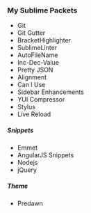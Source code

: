 ### My Sublime Packets

- Git
- Git Gutter
- BracketHighlighter
- SublimeLinter
- AutoFileName
- Inc-Dec-Value
- Pretty JSON
- Alignment
- Can I Use
- Sidebar Enhancements
- YUI Compressor
- Stylus
- Live Reload

##### Snippets

- Emmet
- AngularJS Snippets
- Nodejs
- jQuery

##### Theme

- Predawn